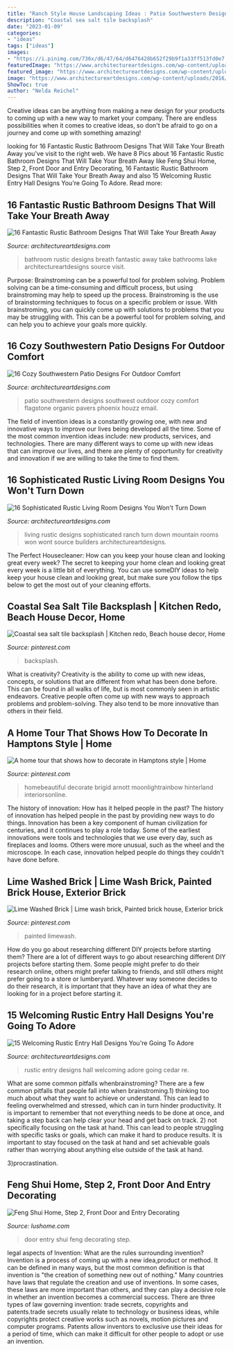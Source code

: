 ```yaml
---
title: "Ranch Style House Landscaping Ideas : Patio Southwestern Designs Southwest Outdoor Cozy Comfort Flagstone Organic Pavers Phoenix Houzz Email"
description: "Coastal sea salt tile backsplash"
date: "2023-01-09"
categories:
- "ideas"
tags: ["ideas"]
images:
- "https://i.pinimg.com/736x/d6/47/64/d6476428b652f29b9f1a33ff513fd0e7.jpg"
featuredImage: "https://www.architectureartdesigns.com/wp-content/uploads/2016/08/16-Sophisticated-Rustic-Living-Room-Designs-You-Wont-Turn-Down-16.jpg"
featured_image: "https://www.architectureartdesigns.com/wp-content/uploads/2016/08/16-Fantastic-Rustic-Bathroom-Designs-That-Will-Take-Your-Breath-Away-9-630x970.jpg"
image: "https://www.architectureartdesigns.com/wp-content/uploads/2016/10/15-Welcoming-Rustic-Entry-Hall-Designs-Youre-Going-To-Adore-7.jpg"
ShowToc: true
author: "Nelda Reichel"
---
```



Creative ideas can be anything from making a new design for your products to coming up with a new way to market your company. There are endless possibilities when it comes to creative ideas, so don't be afraid to go on a journey and come up with something amazing!

	

		
looking for 16 Fantastic Rustic Bathroom Designs That Will Take Your Breath Away you've visit to the right web. We have 8 Pics about 16 Fantastic Rustic Bathroom Designs That Will Take Your Breath Away like Feng Shui Home, Step 2, Front Door and Entry Decorating, 16 Fantastic Rustic Bathroom Designs That Will Take Your Breath Away and also 15 Welcoming Rustic Entry Hall Designs You&#039;re Going To Adore. Read more:
		
    
## 16 Fantastic Rustic Bathroom Designs That Will Take Your Breath Away

<img loading=lazy src="https://www.architectureartdesigns.com/wp-content/uploads/2016/08/16-Fantastic-Rustic-Bathroom-Designs-That-Will-Take-Your-Breath-Away-9-630x970.jpg" onerror="this.onerror=null;this.src='https://tse3.mm.bing.net/th?id=OIP.6mrMUI28OR9jbHkeBkcYPgHaLZ&amp;pid=15.1';" alt="16 Fantastic Rustic Bathroom Designs That Will Take Your Breath Away">

_Source: architectureartdesigns.com_

>bathroom rustic designs breath fantastic away take bathrooms lake architectureartdesigns source visit. 

	

Purpose: Brainstroming can be a powerful tool for problem solving.
Problem solving can be a time-consuming and difficult process, but using brainstroming may help to speed up the process. Brainstroming is the use of brainstorming techniques to focus on a specific problem or issue. With brainstroming, you can quickly come up with solutions to problems that you may be struggling with. This can be a powerful tool for problem solving, and can help you to achieve your goals more quickly.

    
## 16 Cozy Southwestern Patio Designs For Outdoor Comfort

<img loading=lazy src="https://www.architectureartdesigns.com/wp-content/uploads/2016/04/16-Cozy-Southwestern-Patio-Designs-For-Outdoor-Comfort-13-630x459.jpg" onerror="this.onerror=null;this.src='https://tse2.mm.bing.net/th?id=OIP.00waxKXlXyR5c6ZqeBwd8AHaFZ&amp;pid=15.1';" alt="16 Cozy Southwestern Patio Designs For Outdoor Comfort">

_Source: architectureartdesigns.com_

>patio southwestern designs southwest outdoor cozy comfort flagstone organic pavers phoenix houzz email. 

	

The field of invention ideas is a constantly growing one, with new and innovative ways to improve our lives being developed all the time. Some of the most common invention ideas include: new products, services, and technologies. There are many different ways to come up with new ideas that can improve our lives, and there are plenty of opportunity for creativity and innovation if we are willing to take the time to find them.

    
## 16 Sophisticated Rustic Living Room Designs You Won&#039;t Turn Down

<img loading=lazy src="https://www.architectureartdesigns.com/wp-content/uploads/2016/08/16-Sophisticated-Rustic-Living-Room-Designs-You-Wont-Turn-Down-16.jpg" onerror="this.onerror=null;this.src='https://tse3.mm.bing.net/th?id=OIP.bFrXKZKccX2NW1Bbtw8NFAHaGo&amp;pid=15.1';" alt="16 Sophisticated Rustic Living Room Designs You Won&#039;t Turn Down">

_Source: architectureartdesigns.com_

>living rustic designs sophisticated ranch turn down mountain rooms won wont source builders architectureartdesigns. 

	

The Perfect Housecleaner: How can you keep your house clean and looking great every week?
The secret to keeping your home clean and looking great every week is a little bit of everything. You can use someDIY ideas to help keep your house clean and looking great, but make sure you follow the tips below to get the most out of your cleaning efforts.

    
## Coastal Sea Salt Tile Backsplash | Kitchen Redo, Beach House Decor, Home

<img loading=lazy src="https://i.pinimg.com/736x/5b/41/cc/5b41ccc6eacc337793cada857f1d595b.jpg" onerror="this.onerror=null;this.src='https://tse1.mm.bing.net/th?id=OIP.b4oSxVc4Ekb5dUpkD3YGIQHaO0&amp;pid=15.1';" alt="Coastal sea salt tile backsplash | Kitchen redo, Beach house decor, Home">

_Source: pinterest.com_

>backsplash. 

	

What is creativity?
Creativity is the ability to come up with new ideas, concepts, or solutions that are different from what has been done before. This can be found in all walks of life, but is most commonly seen in artistic endeavors. Creative people often come up with new ways to approach problems and problem-solving. They also tend to be more innovative than others in their field.

    
## A Home Tour That Shows How To Decorate In Hamptons Style | Home

<img loading=lazy src="https://i.pinimg.com/736x/6a/55/25/6a55251023636f5235ebcdb4acfb9f77.jpg" onerror="this.onerror=null;this.src='https://tse4.mm.bing.net/th?id=OIP.E9VzPbnc0aFuvrW9hp1xhgHaLH&amp;pid=15.1';" alt="A home tour that shows how to decorate in Hamptons style | Home">

_Source: pinterest.com_

>homebeautiful decorate brigid arnott moonlightrainbow hinterland interiorsonline. 

	

The history of innovation: How has it helped people in the past?
The history of innovation has helped people in the past by providing new ways to do things. Innovation has been a key component of human civilization for centuries, and it continues to play a role today. Some of the earliest innovations were tools and technologies that we use every day, such as fireplaces and looms. Others were more unusual, such as the wheel and the microscope. In each case, innovation helped people do things they couldn't have done before.

    
## Lime Washed Brick | Lime Wash Brick, Painted Brick House, Exterior Brick

<img loading=lazy src="https://i.pinimg.com/736x/d6/47/64/d6476428b652f29b9f1a33ff513fd0e7.jpg" onerror="this.onerror=null;this.src='https://tse2.mm.bing.net/th?id=OIP.Bndqhi8sEdpRw-PZr7maoAHaJ3&amp;pid=15.1';" alt="Lime Washed Brick | Lime wash brick, Painted brick house, Exterior brick">

_Source: pinterest.com_

>painted limewash. 

	

How do you go about researching different DIY projects before starting them?
There are a lot of different ways to go about researching different DIY projects before starting them. Some people might prefer to do their research online, others might prefer talking to friends, and still others might prefer going to a store or lumberyard. Whatever way someone decides to do their research, it is important that they have an idea of what they are looking for in a project before starting it.

    
## 15 Welcoming Rustic Entry Hall Designs You&#039;re Going To Adore

<img loading=lazy src="https://www.architectureartdesigns.com/wp-content/uploads/2016/10/15-Welcoming-Rustic-Entry-Hall-Designs-Youre-Going-To-Adore-7.jpg" onerror="this.onerror=null;this.src='https://tse4.mm.bing.net/th?id=OIP.FhjDUirnLa2SQJ4EDsNrFAHaLG&amp;pid=15.1';" alt="15 Welcoming Rustic Entry Hall Designs You&#039;re Going To Adore">

_Source: architectureartdesigns.com_

>rustic entry designs hall welcoming adore going cedar re. 

	

What are some common pitfalls whenbrainstroming?
There are a few common pitfalls that people fall into when brainstroming.1) thinking too much about what they want to achieve or understand. This can lead to feeling overwhelmed and stressed, which can in turn hinder productivity. It is important to remember that not everything needs to be done at once, and taking a step back can help clear your head and get back on track.
2) not specifically focusing on the task at hand. This can lead to people struggling with specific tasks or goals, which can make it hard to produce results. It is important to stay focused on the task at hand and set achievable goals rather than worrying about anything else outside of the task at hand.

3)procrastination.

    
## Feng Shui Home, Step 2, Front Door And Entry Decorating

<img loading=lazy src="https://www.lushome.com/wp-content/uploads/2010/02/yard-landscaping-front-door-decorating-2.jpg" onerror="this.onerror=null;this.src='https://tse1.mm.bing.net/th?id=OIP.8ejp7BYjklCsUIJcq0LnNQAAAA&amp;pid=15.1';" alt="Feng Shui Home, Step 2, Front Door and Entry Decorating">

_Source: lushome.com_

>door entry shui feng decorating step. 

	

legal aspects of Invention: What are the rules surrounding invention?
Invention is a process of coming up with a new idea,product or method. It can be defined in many ways, but the most common definition is that invention is "the creation of something new out of nothing." Many countries have laws that regulate the creation and use of inventions. In some cases, these laws are more important than others, and they can play a decisive role in whether an invention becomes a commercial success.
There are three types of law governing invention: trade secrets, copyrights and patents.trade secrets usually relate to technology or business ideas, while copyrights protect creative works such as novels, motion pictures and computer programs. Patents allow inventors to exclusive use their ideas for a period of time, which can make it difficult for other people to adopt or use an invention.

